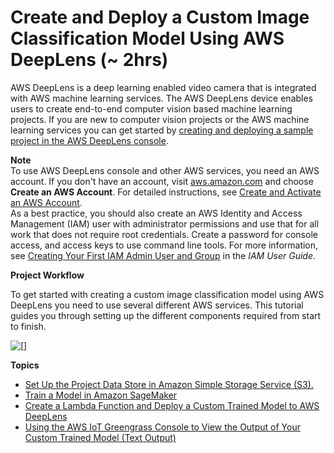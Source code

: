 # Create and Deploy a Custom Image Classification Model Using AWS DeepLens \(\~ 2hrs\)<a name="deeplens-getting-started-hard"></a>

 AWS DeepLens is a deep learning enabled video camera that is integrated with AWS machine learning services\. The AWS DeepLens device enables users to create end\-to\-end computer vision based machine learning projects\. If you are new to computer vision projects or the AWS machine learning services you can get started by [creating and deploying a sample project in the AWS DeepLens console](deeplens-get-start-easy.md)\. 

**Note**  
To use AWS DeepLens console and other AWS services, you need an AWS account\. If you don't have an account, visit [aws\.amazon\.com](https://aws.amazon.com/) and choose **Create an AWS Account**\. For detailed instructions, see [Create and Activate an AWS Account](http://aws.amazon.com/premiumsupport/knowledge-center/create-and-activate-aws-account/)\.   
As a best practice, you should also create an AWS Identity and Access Management \(IAM\) user with administrator permissions and use that for all work that does not require root credentials\. Create a password for console access, and access keys to use command line tools\. For more information, see [Creating Your First IAM Admin User and Group](https://docs.aws.amazon.com/IAM/latest/UserGuide/getting-started_create-admin-group.html) in the *IAM User Guide*\. 

**Project Workflow**

To get started with creating a custom image classification model using AWS DeepLens you need to use several different AWS services\. This tutorial guides you through setting up the different components required from start to finish\. 

![\[\]](http://docs.aws.amazon.com/deeplens/latest/dg/images/readme-1-project-workflow.png)

**Topics**
+ [Set Up the Project Data Store in Amazon Simple Storage Service \(S3\)\.](deeplens-getting-started-create-s3.md)
+ [Train a Model in Amazon SageMaker](deeplens-getting-started-launch-sagemaker.md)
+ [Create a Lambda Function and Deploy a Custom Trained Model to AWS DeepLens](deeplens-getting-started-create-lambda.md)
+ [Using the AWS IoT Greengrass Console to View the Output of Your Custom Trained Model \(Text Output\)](deeplens-getting-started-connect-iot-greengrass.md)